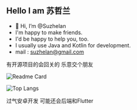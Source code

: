 ## Hello I am 苏哲兰
- 👋 Hi, I’m @Suzhelan
- I'm happy to make friends.
- I'd be happy to help you, too.
- I usually use Java and Kotlin for development.
- mail : suzhelan@gmail.com

有开源项目的会回关的 乐意交个朋友

![Readme Card](https://github-readme-stats-one-bice.vercel.app/api?username=suzhelan&count_private=true&show_icons=true&role=OWNER,ORGANIZATION_MEMBER,COLLABORATOR)

![Top Langs](https://github-readme-stats.vercel.app/api/top-langs/?username=suzhelan&layout=compact)

过气安卓开发 可能还会后端和Flutter

